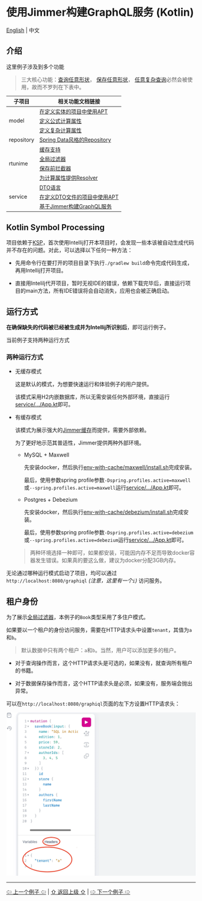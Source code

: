 # 使用Jimmer构建GraphQL服务 (Kotlin)

[English](./) | 中文

## 介绍

这里例子涉及到多个功能

> 三大核心功能：[查询任意形状](https://babyfish-ct.gitee.io/jimmer-doc/docs/quick-view/fetch/)，
[保存任意形状](https://babyfish-ct.gitee.io/jimmer-doc/docs/quick-view/fetch/)，
[任意复杂查询](https://babyfish-ct.gitee.io/jimmer-doc/docs/quick-view/dsl/)必然会被使用，故而不罗列在下表中。

<table>
<thead>
<tr>
<th>子项目</th>
<th>相关功能文档链接</th>
</tr>
</thead>
<tbody>
<tr>
<td rowspan="3">model</td>
<td>
<a href="https://babyfish-ct.gitee.io/jimmer-doc/docs/overview/apt-ksp">在定义实体的项目中使用APT</a>
</td>
</tr>
<tr>
<td>
<a href="https://babyfish-ct.gitee.io/jimmer-doc/docs/mapping/advanced/calculated/formula">定义公式计算属性</a>
</td>
</tr>
<tr>
<td>
<a href="https://babyfish-ct.gitee.io/jimmer-doc/docs/mapping/advanced/calculated/transient">定义复杂计算属性</a>
</td>
</tr>
<tr>
<td>repository</td>
<td>
<a href="https://babyfish-ct.gitee.io/jimmer-doc/docs/spring/repository/">Spring Data风格的Repository</a>
</td>
</tr>
<tr>
</tr>
<tr>
<tr>
<td rowspan="4">rtunime</td>
<td>
<a href="https://babyfish-ct.gitee.io/jimmer-doc/docs/cache/">缓存支持</a>
</td>
</tr>
<tr>
<td>
<a href="https://babyfish-ct.gitee.io/jimmer-doc/docs/query/global-filter/">全局过滤器</a>
</td>
</tr>
<tr>
<td>
<a href="https://babyfish-ct.gitee.io/jimmer-doc/docs/mutation/draft-interceptor">保存前拦截器</a>
</td>
</tr>
<tr>
<td>
<a href="https://babyfish-ct.gitee.io/jimmer-doc/docs/mapping/advanced/calculated/transient">为计算属性提供Resolver</a></td>
</tr>
<tr>
<td rowspan="3">service</td>
<td>
<a href="https://babyfish-ct.gitee.io/jimmer-doc/docs/object/view/dto-language">DTO语言</a>
</td>
</tr>
<tr>
<td><a href="https://babyfish-ct.gitee.io/jimmer-doc/docs/overview/apt-ksp">在定义DTO文件的项目中使用APT</a></td>
</tr>
<tr>
<td>
<a href="https://babyfish-ct.gitee.io/jimmer-doc/docs/graphql/">基于Jimmer构建GraphQL服务</a>
</td>
</tr>
</tbody>
</table>

## Kotlin Symbol Processing

项目依赖于[KSP](https://kotlinlang.org/docs/ksp-overview.html)，首次使用Intellij打开本项目时，会发现一些本该被自动生成代码并不存在的问题。对此，可以选择以下任何一种方法：
 
-   先用命令行在要打开的项目目录下执行`./gradlew build`命令完成代码生成，再用Intellij打开项目。
 
-   直接用Intelilj代开项目，暂时无视IDE的错误，依赖下载完毕后，直接运行项目的main方法，所有IDE错误将会自动消失，应用也会被正确启动。

## 运行方式

**在确保缺失的代码被已经被生成并为Intellij所识别后**，即可运行例子。

当前例子支持两种运行方式

### 两种运行方式

-   无缓存模式

    这是默认的模式，为想要快速运行和体验例子的用户提供。
    
    该模式采用H2内嵌数据库，所以无需安装任何外部环境，直接运行[service/.../App.kt](./service/src/main/kotlin/org/babyfish/jimmer/sql/example/kt/App.kt)即可。

-   有缓存模式

    该模式为展示强大的[Jimmer缓存](https://babyfish-ct.gitee.io/jimmer-doc/docs/cache/)而提供，需要外部依赖。
    
    为了更好地示范其普适性，Jimmer提供两种外部环境。

    -   MySQL + Maxwell

        先安装docker，然后执行[env-with-cache/maxwell/install.sh](../../env-with-cache/maxwell/install.sh)完成安装。

        最后，使用参数spring profile参数`-Dspring.profiles.active=maxwell`或`--spring.profiles.active=maxwell`运行[service/.../App.kt](./service/src/main/kotlin/org/babyfish/jimmer/sql/example/kt/App.kt)即可。

    -   Postgres + Debezium

        先安装docker，然后执行[env-with-cache/debezium/install.sh](../../env-with-cache/debezium/install.sh)完成安装。

        最后，使用参数spring profile参数`-Dspring.profiles.active=debezium`或`--spring.profiles.active=debezium`运行[service/.../App.kt](./service/src/main/kotlin/org/babyfish/jimmer/sql/example/kt/App.kt)即可。

    >   两种环境选择一种即可，如果都安装，可能因内存不足而导致docker容器发生错误。如果真的要这么做，建议为docker分配3GB内存。

无论通过哪种运行模式启动了项目，均可以通过`http://localhost:8080/graphiql` *(注意，这里有一个`i`)* 访问服务。

##  租户身份

为了展示[全局过滤器](https://babyfish-ct.gitee.io/jimmer-doc/docs/query/global-filter/)，本例子的`Book`类型采用了多住户模式。

如果要以一个租户的身份访问服务，需要在HTTP请求头中设置`tenant`，其值为`a`和`b`。

>   默认数据中只有两个租户：`a`和`b`。当然，用户可以添加更多的租户。

-   对于查询操作而言，这个HTTP请求头是可选的，如果没有，就查询所有租户的书籍。

-   对于数据保存操作而言，这个HTTP请求头是必须，如果没有，服务端会抛出异常。

可以在`http://localhost:8080/graphiql`页面的左下方设置HTTP请求头：

![tenant](../../__internal/graphiql-headers.webp)

---

[⇦ 上一个例子 ⇦](../jimmer-sql-kt/README_zh_CN.md) | [⇧ 返回上级 ⇧](../README_zh_CN.md) | [⇨ 下一个例子 ⇨](../jimmer-cloud-kt/README_zh_CN.md)
